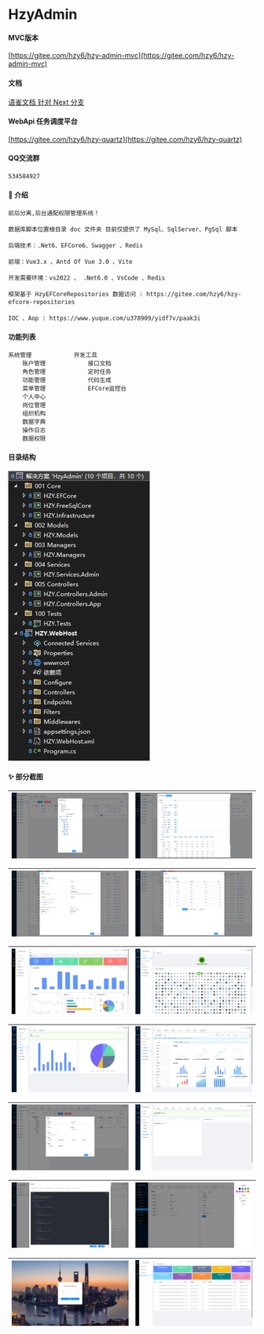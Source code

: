 # HzyAdmin

#### MVC版本
[https://gitee.com/hzy6/hzy-admin-mvc](https://gitee.com/hzy6/hzy-admin-mvc)

####   文档
[语雀文档 针对 Next 分支](https://www.yuque.com/u378909/yidf7v)

#### WebApi 任务调度平台
[https://gitee.com/hzy6/hzy-quartz](https://gitee.com/hzy6/hzy-quartz)

#### QQ交流群
    534584927


#### 📝  介绍 
    前后分离,后台通配权限管理系统！

    数据库脚本位置根目录 doc 文件夹 目前仅提供了 MySql、SqlServer、PgSql 脚本

    后端技术：.Net6、EFCore6、Swagger 、Redis
    
    前端：Vue3.x 、Antd Of Vue 3.0 、Vite
    
    开发需要环境：vs2022 、 .Net6.0 、VsCode 、Redis

    框架基于 HzyEFCoreRepositories 数据访问 : https://gitee.com/hzy6/hzy-efcore-repositories

    IOC 、Aop : https://www.yuque.com/u378909/yidf7v/paak3i 
    

#### 功能列表

    系统管理            开发工具
        账户管理            接口文档
        角色管理            定时任务
        功能管理            代码生成
        菜单管理            EFCore监控台
        个人中心
        岗位管理
        组织机构
        数据字典
        操作日志
        数据权限

#### 目录结构
![输入图片说明](gitee/images/project_dic.png)

#### ✨  部分截图

| ![输入图片说明](gitee/images/DataAuthority.png) | ![输入图片说明](gitee/images/function.png) |
|-------------------------------------------|---|

| ![输入图片说明](gitee/images/MenuInfo.png) | ![输入图片说明](gitee/images/menu_function.png)  |
|--------------------------------------|---|

| ![输入图片说明](gitee/images/home.png) | ![输入图片说明](gitee/images/icons.png)  |
|-----------------------------------|---|

| ![输入图片说明](gitee/images/chart.png) | ![输入图片说明](gitee/images/%E6%9B%B4%E5%A4%9A%E5%9B%BE%E8%A1%A8.png)  |
|-----------------------------------|---|

| ![输入图片说明](gitee/images/user_list.png) | ![输入图片说明](gitee/images/wangeditor.png)   |
|---------------------------------------|---|

| ![输入图片说明](gitee/images/code_gen.png) | ![输入图片说明](gitee/images/user_center.png)  |
|--------------------------------------|---|


| ![输入图片说明](gitee/images/login.png) | ![输入图片说明](gitee/images/Efcore%20%E7%9B%91%E6%8E%A7.png)  |
|-----------------------------------|---|



